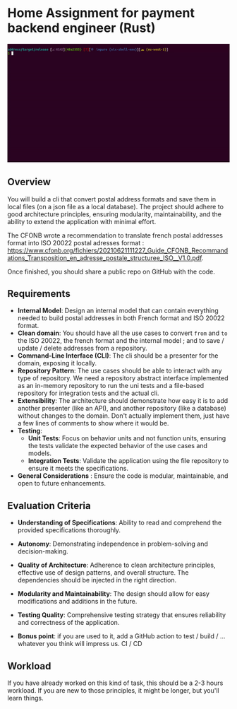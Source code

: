 # Home Assignment for payment backend engineer (Rust)

![preview](docs/preview.gif)

## Overview

You will build a cli that convert postal address formats and save them in local files (on a json file as a local database). The project should adhere to good architecture principles, ensuring modularity, maintainability, and the ability to extend the application with minimal effort.

The CFONB wrote a recommendation to translate french postal addresses format into ISO 20022 postal adresses format : https://www.cfonb.org/fichiers/20210621111227_Guide_CFONB_Recommandations_Transposition_en_adresse_postale_structuree_ISO__V1.0.pdf.

Once finished, you should share a public repo on GitHub with the code.

## Requirements

- **Internal Model**: Design an internal model that can contain everything needed to build postal addresses in both French format and ISO 20022 format.
- **Clean domain**: You should have all the use cases to convert `from` and `to` the ISO 20022, the french format and the internal model ; and to save / update / delete addresses from a repository.
- **Command-Line Interface (CLI)**: The cli should be a presenter for the domain, exposing it locally.
- **Repository Pattern**: The use cases should be able to interact with any type of repository. We need a repository abstract interface implemented as an in-memory repository to run the uni tests and a file-based repository for integration tests and the actual cli.
- **Extensibility**: The architecture should demonstrate how easy it is to add another presenter (like an API), and another repository (like a database) without changes to the domain. Don't actually implement them, just have a few lines of comments to show where it would be.
- **Testing**:
  - **Unit Tests**: Focus on behavior units and not function units, ensuring the tests validate the expected behavior of the use cases and models.
  - **Integration Tests**: Validate the application using the file repository to ensure it meets the specifications.
- **General Considerations** : Ensure the code is modular, maintainable, and open to future enhancements.

## Evaluation Criteria

- **Understanding of Specifications**: Ability to read and comprehend the provided specifications thoroughly.
- **Autonomy**: Demonstrating independence in problem-solving and decision-making.
- **Quality of Architecture**: Adherence to clean architecture principles, effective use of design patterns, and overall structure. The dependencies should be injected in the right direction.
- **Modularity and Maintainability**: The design should allow for easy modifications and additions in the future.
- **Testing Quality**: Comprehensive testing strategy that ensures reliability and correctness of the application.

- **Bonus point**: if you are used to it, add a GitHub action to test / build / ... whatever you think will impress us. CI / CD

## Workload

If you have already worked on this kind of task, this should be a 2-3 hours workload. If you are new to those principles, it might be longer, but you'll learn things.
